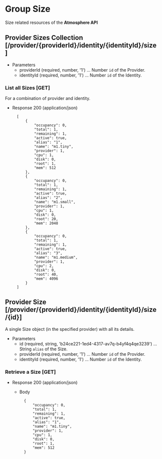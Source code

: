 # Group Size
Size related resources of the **Atmosphere API**

## Provider Sizes Collection [/provider/{providerId}/identity/{identityId}/size]
+ Parameters
    + providerId (required, number, '1') ... Number `id` of the Provider.
    + identityId (required, number, '1') ... Number `id` of the Identity.
    
### List all Sizes [GET]
For a combination of provider and identity.

+ Response 200 (application/json)

        [
            {
                "occupancy": 0,
                "total": 1,
                "remaining": 1,
                "active": true,
                "alias": "1",
                "name": "m1.tiny",
                "provider": 1,
                "cpu": 1,
                "disk": 0,
                "root": 1,
                "mem": 512
            },
            {
                "occupancy": 0,
                "total": 1,
                "remaining": 1,
                "active": true,
                "alias": "2",
                "name": "m1.small",
                "provider": 1,
                "cpu": 1,
                "disk": 0,
                "root": 20,
                "mem": 2048
            },
            {
                "occupancy": 0,
                "total": 1,
                "remaining": 1,
                "active": true,
                "alias": "3",
                "name": "m1.medium",
                "provider": 1,
                "cpu": 2,
                "disk": 0,
                "root": 40,
                "mem": 4096
            }
        ]
        
## Provider Size [/provider/{providerId}/identity/{identityId}/size/{id}]
A single Size object (in the specified provider) with all its details.

+ Parameters
    + id (required, string, 'b24ce221-1ed4-4317-av7q-b4yf4q4qe3239') ... String `alias` of the Size.
    + providerId (required, number, '1') ... Number `id` of the Provider.
    + identityId (required, number, '1') ... Number `id` of the Identity.

### Retrieve a Size [GET]
+ Response 200 (application/json)

    + Body

            {
                "occupancy": 0,
                "total": 1,
                "remaining": 1,
                "active": true,
                "alias": "1",
                "name": "m1.tiny",
                "provider": 1,
                "cpu": 1,
                "disk": 0,
                "root": 1,
                "mem": 512
            }
